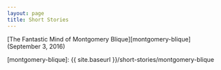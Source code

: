 ```yaml
---
layout: page
title: Short Stories
---
```


[The Fantastic Mind of Montgomery Blique][montgomery-blique] (September 3, 2016)

[montgomery-blique]: {{ site.baseurl }}/short-stories/montgomery-blique 